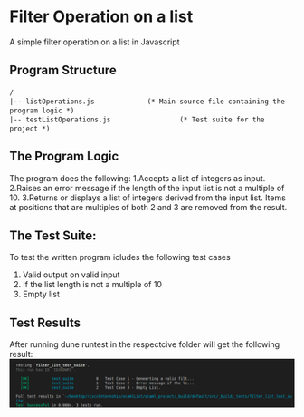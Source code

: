 # Filter Operation on a list 
A simple filter operation on a list in Javascript

## Program Structure
```
/
|-- listOperations.js             (* Main source file containing the program logic *)
|-- testListOperations.js                 (* Test suite for the project *)

```

## The Program Logic
The program does the following:
1.Accepts a list of integers as input.
2.Raises an error message if the length of the input list is not a multiple of 10.
3.Returns or displays a list of integers derived from the input list. Items at positions that are multiples of both 2 and 3 are removed from the result.

## The Test Suite:
To test the written program icludes the following test cases
   1. Valid output on valid input
   2. If the list length is not a multiple of 10
   3. Empty list

## Test Results
After running dune runtest in the respectcive folder will get the following result:
![Test Suite Results](https://github.com/IIITM-Jay/filterListOcaml/blob/main/filterListTestSuite.png)





